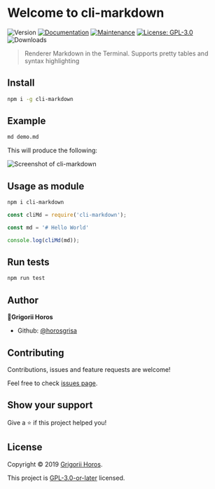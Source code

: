 Welcome to cli-markdown
===

![Version](https://img.shields.io/github/package-json/v/grigorii-horos/cli-markdown.svg)
[![Documentation](https://img.shields.io/badge/documentation-yes-brightgreen.svg)](https://github.com/grigorii-horos/cli-markdown#readme)
[![Maintenance](https://img.shields.io/maintenance/yes/2022.svg)](https://github.com/grigorii-horos/cli-markdown/graphs/commit-activity)
[![License: GPL-3.0](https://img.shields.io/github/license/grigorii-horos/cli-markdown.svg)](https://github.com/grigorii-horos/cli-markdown/blob/master/LICENSE)
![Downloads](https://img.shields.io/npm/dw/cli-markdown.svg)

> Renderer Markdown in the Terminal.
> Supports pretty tables and syntax highlighting

## Install

```sh
npm i -g cli-markdown
```

## Example

```sh
md demo.md
```

This will produce the following:

![Screenshot of cli-markdown](./images/1.png)

<!-- ![Screenshot of cli-markdown](./images/2.png) -->

## Usage as module

```sh
npm i cli-markdown
```

```js
const cliMd = require('cli-markdown');

const md = '# Hello World'

console.log(cliMd(md));
```

## Run tests

```sh
npm run test
```

## Author

👤**Grigorii Horos**

* Github: [@horosgrisa](https://github.com/horosgrisa)

## Contributing

Contributions, issues and feature requests are welcome!

Feel free to check [issues page](https://github.com/horosgrisa/cli-markdown/issues).

## Show your support

Give a ⭐️ if this project helped you!

## License

Copyright © 2019 [Grigorii Horos](https://github.com/horosgrisa).

This project is [GPL-3.0-or-later](https://github.com/horosgrisa/cli-markdown/blob/master/LICENSE) licensed.
